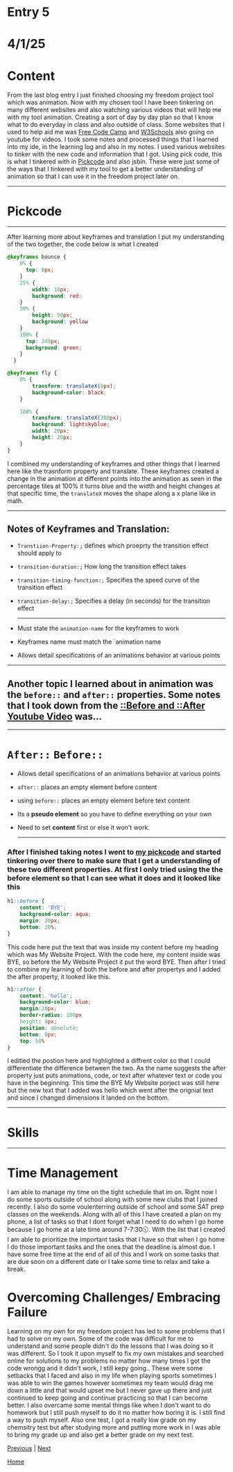 # Entry 5
# 4/1/25

# Content
From the last blog entry I just finished choosing my freedom project tool which was animation. Now with my chosen tool I have been tinkering on many different websites and also watching various videos that will help me with my tool animation. Creating a sort of day by day plan so that I know what to do everyday in class and also outside of class. Some websites that I used to help aid me was [Free Code Camp](https://www.freecodecamp.org/learn/responsive-web-design/applied-visual-design/use-the-css-transform-property-skewx-to-skew-an-element-along-the-x-axis) and [W3Schools](https://www.w3schools.com/) also going on youtube for videos. I took some notes and processed things that I learned into my ide, in the learning log and also in my notes. I used various websites to tinker with the new code and information that I got. Using pick code, this is what I tinkered with in [Pickcode](https://app.pickcode.io/project/cm8rnww353pjx13zd9bvggzu7) and also jsbin. These were just some of the ways that I tinkered with my tool to get a better understanding of animation so that I can use it in the freedom project later on. 

---
# Pickcode 

---

After learning more about keyframes and translation I put my understanding of the two together, the code below is what I created  

```CSS
@keyframes bounce {
    0% {
      top: 0px;
    }
    25% {
        width: 10px;
        background: red;
    }
    50% {
        height: 50px;
        background: yellow
    }
    100% {
      top: 249px;
      background: green;
    }
  }

@keyframes fly {
    0% {
        transform: translateX(0px);
        background-color: black;
    }

    100% {
        transform: translateX(300px);
        background: lightskyblue;
        width: 20px;
        height: 20px;
    }
}
```
I combined my understanding of keyframes and other things that I learned here like the trasnform property and translate. These keyframes created a change in the animation at different points into the animation as seen in the percentage tiles at 100% it turns blue and the width and height changes at that specific time, the `translateX` moves the shape along a x plane like in math. 

--- 

## Notes of Keyframes and Translation: 
* `Transtiion-Property:;` defines which proeprty the transition effect should apply to
* `transition-duration:;` How long the transition effect takes
* `transition-timing-function:;` Specifies the speed curve of the transition effect
* `transition-delay:;` 	Specifies a delay (in seconds) for the transition effect

  ---
  
* Must state the `animation-name` for the keyframes to work
* Keyframes name must match the `animation name
* Allows detail specifications of an animations behavior at various points

---

## Another topic I learned about in animation was the `before::` and `after::` properties. Some notes that I took down from the [::Before and ::After Youtube Video](https://www.youtube.com/watch?v=dIUOWdwwZBw) was...

--- 

# `After::` `Before::`

* Allows detail specifications of an animations behavior at various points
* `after::` places an empty element before content
* using `before::` places an empty element before text content
* Its a **pseudo element** so you have to define everything on your own
* Need to set **content** first or else it won't work.

  ---

 ### After I finished taking notes I went to [my pickcode](https://app.pickcode.io/project/cm8ndgdil1jmp12gzhk3pgw0j) and started tinkering over there to make sure that I get a understanding of these two different properties. At first I only tried using the the before element so that I can see what it does and it looked like this

```CSS
h1::before {
    content: 'BYE';
    background-color: aqua;
    margin: 20px; 
    bottom: 20%; 
}
```
This code here put the text that was inside my content before my heading which was My Website Project. With the code here, my content inside was BYE, so before the My Website Project it put the word BYE. Then after I tried to combine my learning of both the before and after propertys and I added the after property, it looked like this. 

```CSS
h1::after {
    content: 'hello';
    background-color: blue;
    margin:20px;
    border-radius: 100px
    height: 4px;
    position: absolute;
    bottom: 0px;
    top: 50%
}
```
I editied the postion here and highlighted a diffrent color so that I could differentiate the difference between the two. As the name suggests the after property just puts animations, code, or text after whatever text or code you have in the beginning. This time the BYE My Website porject was still here but the new text that I added was hello which went after the orignial text and since I changed dimensions it landed on the bottom. 

---

# Skills 

---

# Time Management
I am able to manage my time on the tight schedule that im on. Right now I do some sports outside of school along with some new clubs that I joined recently. I also do some voulenterring outside of school and some SAT prep classes on the weekends. Along with all of this I have created a plan on my phone, a list of tasks so that I dont forget what I need to do when I go home because I go home at a late time around 7-7:30🕥. With the list that I created I am able to prioritize the important tasks that I have so that when I go home I do those important tasks and the ones that the deadline is almost due. I have some free time at the end of all of this and I work on some tasks that are due soon on a different date or I take some time to relax and take a break. 

# Overcoming Challenges/ Embracing Failure
Learning on my own for my freedom project has led to some problems that I had to solve on my own. Some of the code was difficult for me to understand and some people didn't do the lessons that I was doing so it was different. So I took it upon myself to fix my own mistakes and searched online for solutions to my problems no matter how many times I got the code wrongg and it didn't work, I still kepy going.. These were some setbacks that I faced and also in my life when playing sports sometimes I was able to win the games however sometimes my team would drag me down a little and that would upset me but I never gave up there and just continued to keep going and continue practicing so that I can become better. I also overcame some mental things like when I don't want to do homework but I still push myself to do it no matter how boring it is. I still find a way to push myself. Also one test, I got a really low grade on my chemsitry test but after studying more and putting more work in I was able to bring my grade up and also get a better grade on my next test. 






[Previous](entry04.md) | [Next](entry06.md)

[Home](../README.md)
